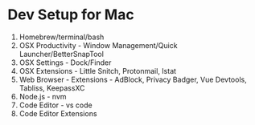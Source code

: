 # Dev Setup for Mac

1. Homebrew/terminal/bash
2. OSX Productivity - Window Management/Quick Launcher/BetterSnapTool
3. OSX Settings - Dock/Finder
4. OSX Extensions - Little Snitch, Protonmail, Istat
5. Web Browser - Extensions - AdBlock, Privacy Badger, Vue Devtools, Tabliss, KeepassXC 
6. Node.js - nvm
7. Code Editor - vs code
8. Code Editor Extensions

